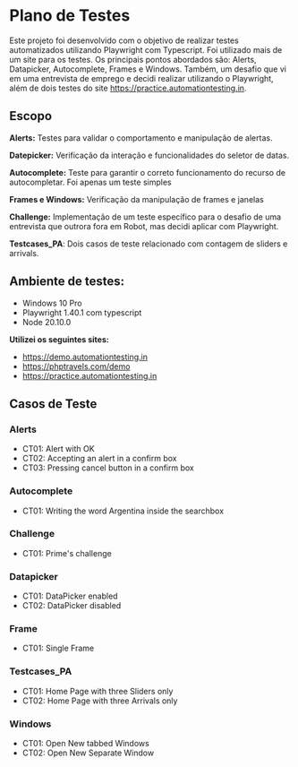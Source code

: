# Plano de Testes

Este projeto foi desenvolvido com o objetivo de realizar testes automatizados utilizando Playwright com Typescript. Foi utilizado mais de um site para os testes. Os principais pontos abordados são: 
Alerts, Datapicker, Autocomplete, Frames e Windows. Também, um desafio que vi em uma entrevista de emprego e decidi realizar utilizando o Playwright, além de dois testes do site https://practice.automationtesting.in.

## Escopo
<b>Alerts:</b> Testes para validar o comportamento e manipulação de alertas.

<b>Datepicker:</b> Verificação da interação e funcionalidades do seletor de datas.

<b>Autocomplete:</b> Teste para garantir o correto funcionamento do recurso de autocompletar. Foi apenas um teste simples

<b>Frames e Windows:</b> Verificação da manipulação de frames e janelas 

<b>Challenge:</b> Implementação de um teste específico para o desafio de uma entrevista que outrora fora em Robot, mas decidi aplicar com Playwright.

<b>Testcases_PA</b>: Dois casos de teste relacionado com contagem de sliders e arrivals.

## Ambiente de testes:
- Windows      10 Pro
- Playwright  1.40.1 com typescript
- Node        20.10.0
  
<b>Utilizei os seguintes sites:</b>

- https://demo.automationtesting.in
- https://phptravels.com/demo
- https://practice.automationtesting.in

## Casos de Teste

### Alerts
  - CT01: Alert with OK
  - CT02: Accepting an alert in a confirm box
  - CT03: Pressing cancel button in a confirm box
 
### Autocomplete
 - CT01: Writing the word Argentina inside the searchbox

### Challenge
- CT01: Prime's challenge

### Datapicker
- CT01: DataPicker enabled
- CT02: DataPicker disabled

### Frame
- CT01: Single Frame

### Testcases_PA
- CT01: Home Page with three Sliders only
- CT02: Home Page with three Arrivals only

### Windows
- CT01: Open New tabbed Windows
- CT02: Open New Separate Window


